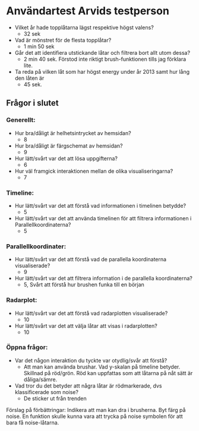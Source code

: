 # Användartest Arvids testperson

- Vilket år hade topplåtarna lägst respektive högst valens?
	- 32 sek
- Vad är mönstret för de flesta topplåtar?
	- 1 min 50 sek
- Går det att identifiera utstickande låtar och filtrera bort allt utom dessa?
	- 2 min 40 sek. Förstod inte riktigt brush-funktionen tills jag förklara lite.
- Ta reda på vilken låt som har högst energy under år 2013 samt hur lång den låten är
	- 45 sek.


## Frågor i slutet
### Generellt:
- Hur bra/dåligt är helhetsintrycket av hemsidan?
	- 8
- Hur bra/dåligt är färgschemat av hemsidan?
	- 9
- Hur lätt/svårt var det att lösa uppgifterna?
	- 6
- Hur väl framgick interaktionen mellan de olika visualiseringarna?
	- 7
### Timeline:
- Hur lätt/svårt var det att förstå vad informationen i timelinen betydde?
	- 5
- Hur lätt/svårt var det att använda timelinen för att filtrera informationen i Parallellkoordinaterna?
	- 5
### Parallellkoordinater:
- Hur lätt/svårt var det att förstå vad de parallella koordinaterna visualiserade?
	- 9
- Hur lätt/svårt var det att filtrera information i de parallella koordinaterna?
	- 5, Svårt att förstå hur brushen funka till en början
### Radarplot:
- Hur lätt/svårt var det att förstå vad radarplotten visualiserade?
	- 10
- Hur lätt/svårt var det att välja låtar att visas i radarplotten?
	- 10

### Öppna frågor:
- Var det någon interaktion du tyckte var otydlig/svår att förstå?
	- Att man kan använda brushar. Vad y-skalan på timeline betyder. Skillnad på röd/grön. Röd kan uppfattas som att låtarna på nåt sätt är dåliga/sämre.
- Vad tror du det betyder att några låtar är rödmarkerade, dvs klassificerade som noise?
	- De sticker ut från trenden
  
Förslag på förbättringar:
Indikera att man kan dra i brusherna. Byt färg på noise. En funktion skulle kunna vara att trycka på noise symbolen för att bara få noise-låtarna.
